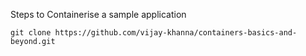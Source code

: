 Steps to Containerise a sample application


```
git clone https://github.com/vijay-khanna/containers-basics-and-beyond.git

```
